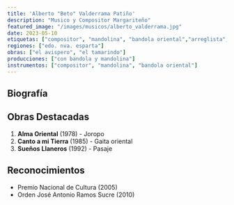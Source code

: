 ```yaml
---
title: 'Alberto "Beto" Valderrama Patiño'
description: "Musico y Compositor Margariteño"
featured_image: "/images/musicos/alberto_valderrama.jpg"
date: 2023-05-10
etiquetas: ["compositor", "mandolina", "bandola oriental","arreglista","edo. nva. esparta"]
regiones: ["edo. nva. esparta"]
obras: ["el avispero", "el tamarindo"]
producciones: ["con bandola y mandolina"]
instrumentos: ["compositor", "mandolina", "bandola oriental"]
---
```


## Biografía


## Obras Destacadas

1. **Alma Oriental** (1978) - Joropo
2. **Canto a mi Tierra** (1985) - Gaita oriental
3. **Sueños Llaneros** (1992) - Pasaje

## Reconocimientos

- Premio Nacional de Cultura (2005)
- Orden José Antonio Ramos Sucre (2010)